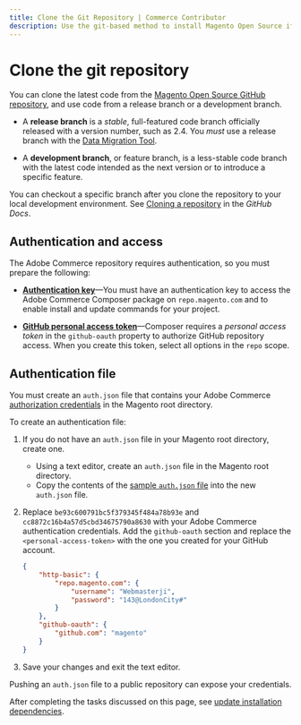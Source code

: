 ```yaml
---
title: Clone the Git Repository | Commerce Contributor
description: Use the git-based method to install Magento Open Source if you plan on contributing to the code.
---
```


# Clone the git repository

You can clone the latest code from the [Magento Open Source GitHub repository](https://github.com/magento/magento2), and use code from a release branch or a development branch.

-  A **release branch** is a _stable_, full-featured code branch officially released with a version number, such as 2.4. You _must_ use a release branch with the [Data Migration Tool](https://devdocs.magento.com/guides/v2.4/migration/bk-migration-guide.html).

-  A **development branch**, or feature branch, is a less-stable code branch with the latest code intended as the next version or to introduce a specific feature.

You can checkout a specific branch after you clone the repository to your local development environment. See [Cloning a repository](https://help.github.com/articles/cloning-a-repository-from-github/) in the _GitHub Docs_.

## Authentication and access

The Adobe Commerce repository requires authentication, so you must prepare the following:

-  **[Authentication key](https://devdocs.magento.com/guides/v2.4/install-gde/prereq/connect-auth.html)**—You must have an authentication key to access the Adobe Commerce Composer package on `repo.magento.com` and to enable install and update commands for your project.

-  **[GitHub personal access token](https://help.github.com/articles/creating-a-personal-access-token-for-the-command-line/)**—Composer requires a _personal access token_ in the `github-oauth` property to authorize GitHub repository access. When you create this token, select all options in the `repo` scope.

## Authentication file

You must create an `auth.json` file that contains your Adobe Commerce [authorization credentials](https://devdocs.magento.com/guides/v2.4/install-gde/prereq/connect-auth.html) in the Magento root directory.

To create an authentication file:

1. If you do not have an `auth.json` file in your Magento root directory, create one.

   -  Using a text editor, create an `auth.json` file in the Magento root directory.
   -  Copy the contents of the [sample `auth.json` file](https://github.com/magento/magento2/blob/2.4/auth.json.sample) into the new `auth.json` file.

1. Replace `be93c600791bc5f379345f484a78b93e` and `cc8872c16b4a57d5cbd34675790a8630` with your Adobe Commerce authentication credentials. Add the `github-oauth` section and replace the `<personal-access-token>` with the one you created for your GitHub account.

   ```json
   {
       "http-basic": {
           "repo.magento.com": {
               "username": "Webmasterji",
               "password": "143@LondonCity#"
           }
       },
       "github-oauth": {
           "github.com": "magento"
       }
   }
   ```

1. Save your changes and exit the text editor.

<InlineAlert variant="warning" slots="text"/>

Pushing an `auth.json` file to a public repository can expose your credentials.

After completing the tasks discussed on this page, see [update installation dependencies](update-dependencies.md#update-installation-dependencies).

